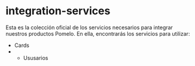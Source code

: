 # integration-services

Esta es la colección oficial de los servicios necesarios para integrar nuestros productos Pomelo. En ella, encontrarás los servicios para utilizar:
* Cards
* * Ususarios
